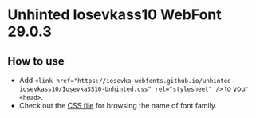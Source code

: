 # Unhinted Iosevkass10 WebFont 29.0.3

## How to use

- Add `<link href="https://iosevka-webfonts.github.io/unhinted-iosevkass10/IosevkaSS10-Unhinted.css" rel="stylesheet" />` to your `<head>`.
- Check out the [CSS file](./IosevkaSS10-Unhinted.css) for browsing the name of font family.
